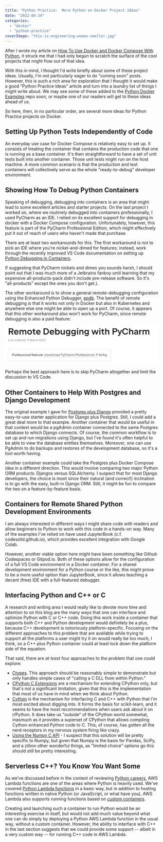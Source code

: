 ```yaml
---
title: "Python Practice:  More Python on Docker Project Ideas"
date: "2022-04-24"
categories: 
  - "docker"
  - "python-practice"
coverImage: "this-is-engineering-woman-smaller.jpg"
---
```


After I wrote my article on [How To Use Docker and Docker Compose With Python](https://codesolid.com/how-to-use-docker-with-python/), it struck me that I had only begun to scratch the surface of the cool projects that might flow out of that idea.

With this in mind, I thought I'd write briefly about some of these project ideas. Usually, I'm not particularly eager to do "coming soon" posts. However, this is such a rich area for exploration that I thought it would make a good "Python Practice Ideas" article and turn into a laundry list of things I might write about. We may see some of these added to the [Python Docker Examples](https://github.com/CodeSolid/python-docker-examples) repo soon, or maybe one of our readers will get to these ideas ahead of us.

So here, then, in no particular order, are several more ideas for Python Practice projects on Docker.

## Setting Up Python Tests Independently of Code

An everyday use case for Docker Compose is relatively easy to set up. It consists of treating the container that contains the production code that one is running as a base container. It's then straightforward to have a set of unit tests built into another container. Those unit tests might run on the host machine. A more common scenario is that the production and test containers will collectively serve as the whole "ready-to-debug" developer environment.

## Showing How To Debug Python Containers

Speaking of debugging, debugging into containers is an area that might lead to some excellent articles and starter projects. On the last project I worked on, where we routinely debugged into containers professionally, I used PyCharm as an IDE. I relied on its excellent support for debugging in docker with a Docker Compose configuration. Unfortunately, however, this feature is part of the PyCharm Professional Edition, which might effectively put it out of reach of users who haven't made that purchase.

There are at least two workarounds for this. The first workaround is not to pick an IDE where you're nickel-and-dimed for features; instead, work through the recently improved VS Code documentation on setting up [Python Debugging in Containers](https://code.visualstudio.com/docs/containers/debug-python).

If suggesting that PyCharm nickels and dimes you sounds harsh, I should point out that I was much more of a Jetbrains fanboy until learning that my expensive all-products-pack didn't include pre-release software. So it's "all-products" except the ones you don't get.).

The other workaround is to show a general remote-debugging configuration using the Enhanced Python Debugger, [epdb](https://pypi.org/project/epdb/). The benefit of remote debugging is that it works not only in Docker but also in Kubernetes and anywhere else one might be able to open up a port. Of course, it appears that this other workaround also won't work for PyCharm, since remote debugging is also a paid feature:

![](images/Remote_Debugging_with_PyCharm___PyCharm.jpg)

Perhaps the best approach here is to skip PyCharm altogether and limit the discussion to VS Code.

## Other Containers to Help With Postgres and Django Development

The original example I gave for [Postgres plus Django](https://codesolid.com/how-to-use-docker-with-python/#htoc-running-django-and-postgres-using-docker-compose) provided a pretty easy-to-use starter application for Django plus Postgres. Still, I could add a great deal more to that example. Another container that would be useful in that context would be a pgAdmin container connected to the same Postgres database to which Django connects. Of course, the common workflow is to set up and run migrations using Django, but I've found it's often helpful to be able to view the database entities themselves. Moreover, one can use PgAdmin to do backups and restores of the development database, so it's a tool worth having.

Another container example could take the Postgres plus Docker Compose idea in a different direction. This would involve comparing two major Python ORM products: Djangos versus SQLAlchemy. I suspect that for most Django developers, the choice is moot since their natural (and correct!) inclination is to go with the easy, built-in Django ORM. Still, it might be fun to compare the two on a feature-by-feature basis.

## Containers for Remote Shared Python Development Environments

I am always interested in different ways I might share code with readers and allow beginners to Python to work with this code in a hands-on way. Many of the examples I've relied on have used JupyterBook (c.f. codesolid.github.io), which provides excellent integration with Google Colab.

However, another viable option here might have been something like Github Codespaces or Gitpod.io. Both of these options allow for the configuration of a full VS Code environment in a Docker container. For a shared development environment for a Python course or the like, this might prove to be a more useful option than JupyterBook, since it allows teaching a decent (free) IDE with a full-featured debugger.

## Interfacing Python and C++ or C

A research and writing area I would really like to devote more time and attention to on this blog are the many ways that one can interface and optimize Python with C or C++ code. Doing this work inside a container that supports both C++ and Python development would definitely be a plus, because C++ development is notoriously platform-specific. Focusing on the different approaches to this problem that are available while trying to support all the platforms a user might try it on would really be too much, I think, so a C++ plus Python container could at least lock down the platform side of the equation.

That said, there are _at least_ four approaches to the problem that one could explore:

- [Ctypes](https://docs.python.org/3/library/ctypes.html). This approach should be reasonably simple to demonstrate but only handles simple cases of "calling a C DLL from within Python."
- [CPython C Extensions](https://docs.python.org/3/extending/extending.html) are a mechanism for extending CPython only, but that's not a significant limitation, given that this is the implementation that most of us have in mind when we think about Python.
- [Cython](https://cython.org/) is the mechanism for interfacing C and C++ with Python that I'm most excited about digging into. It forms the basis for scikit-learn, and it seems to have the most recommendations when users ask about it on r/Python. It does take us "outside" of the CPython world somewhat, inasmuch as it provides a superset of CPython that allows compiling Cython-enhanced Python code to C. This, of course, has gotten all the nerd receptors in my nervous system firing like crazy.
- [Using the Numpy C API](https://numpy.org/doc/stable/user/c-info.html) - I suspect that this solution will be pretty specific to Numpy, but given that Numpy is the basis for Pandas, SciPy, and a zillion other wonderful things, as "limited choice" options go this should still be pretty interesting.

## Serverless C++? You Know You Want Some

As we've discussed before in the context of reviewing [Python careers](https://codesolid.com/career-paths-for-python-programmers/), AWS Lambda functions are one of the areas where Python is heavily used. We've covered [Python Lambda functions](https://codesolid.com/python-and-aws-lambda-functions/) in a basic way, but in addition to hosting functions written in native Python (or JavaScript, or what have you), AWS Lambda also supports running functions based on [custom containers](https://docs.aws.amazon.com/lambda/latest/dg/images-create.html).

Creating and launching such a container to run Python would be an interesting exercise in itself, but would not add much value beyond what one can do simply by deploying a Python AWS Lambda function in the usual way, without a custom container. However, the ability to interface with C++ in the last section suggests that we could provide some support -- albeit in a very custom way -- for running C++ code in AWS Lambda.
